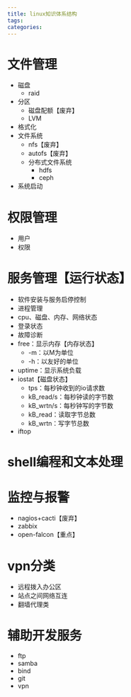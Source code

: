 ```yaml
---
title: linux知识体系结构
tags:
categories:
---
```

# 文件管理
* 磁盘
    - raid
* 分区
    - 磁盘配额【废弃】
    - LVM
* 格式化
* 文件系统
    - nfs【废弃】
    - autofs【废弃】
    - 分布式文件系统
        + hdfs
        + ceph
* 系统启动

# 权限管理
* 用户
* 权限

# 服务管理【运行状态】
* 软件安装与服务启停控制
* 进程管理
* cpu、磁盘、内存、网络状态
* 登录状态
* 故障诊断
* free：显示内存【内存状态】
    - -m：以M为单位
    - -h：以友好的单位
* uptime：显示系统负载
* iostat【磁盘状态】
    - tps：每秒钟收到的io请求数
    - kB_read/s：每秒钟读的字节数
    - kB_wrtn/s：每秒钟写的字节数
    - kB_read：读取字节总数
    - kB_wrtn：写字节总数
* iftop

# shell编程和文本处理

# 监控与报警
* nagios+cacti【废弃】
* zabbix
* open-falcon【重点】

# vpn分类
* 远程拨入办公区
* 站点之间网络互连
* 翻墙代理类

# 辅助开发服务
* ftp
* samba
* bind
* git
* vpn
